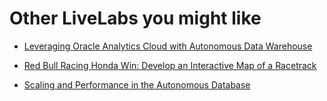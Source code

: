 # Other LiveLabs you might like


- [Leveraging Oracle Analytics Cloud with Autonomous Data Warehouse](https://livelabs.oracle.com/pls/apex/f?p=133:180:9186177853010::::wid:812)

- [Red Bull Racing Honda Win: Develop an Interactive Map of a Racetrack](https://livelabs.oracle.com/pls/apex/r/dbpm/livelabs/view-workshop?wid=896)

- [Scaling and Performance in the Autonomous Database](https://livelabs.oracle.com/pls/apex/dbpm/r/livelabs/view-workshop?wid=608)
